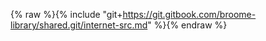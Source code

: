 {% raw %}{% include "git+https://git.gitbook.com/broome-library/shared.git/internet-src.md"  %}{% endraw %}